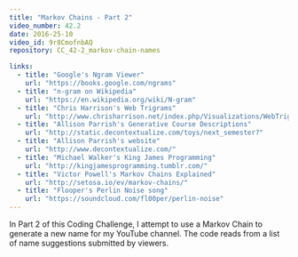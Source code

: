 ```yaml
---
title: "Markov Chains - Part 2"
video_number: 42.2
date: 2016-25-10
video_id: 9r8CmofnbAQ
repository: CC_42-2_markov-chain-names

links:
  - title: "Google's Ngram Viewer"  
    url: "https://books.google.com/ngrams"
  - title: "n-gram on Wikipedia"  
    url: "https://en.wikipedia.org/wiki/N-gram"
  - title: "Chris Harrison's Web Trigrams"  
    url: "http://www.chrisharrison.net/index.php/Visualizations/WebTrigrams"
  - title: "Allison Parrish's Generative Course Descriptions"  
    url: "http://static.decontextualize.com/toys/next_semester?"
  - title: "Allison Parrish's website"  
    url: "http://www.decontextualize.com/"
  - title: "Michael Walker's King James Programming"  
    url: "http://kingjamesprogramming.tumblr.com/"
  - title: "Victor Powell's Markov Chains Explained"  
    url: "http://setosa.io/ev/markov-chains/"
  - title: "Flooper's Perlin Noise song"  
    url: "https://soundcloud.com/fl00per/perlin-noise"
---
```


In Part 2 of this Coding Challenge, I attempt to use a Markov Chain to generate a new name for my YouTube channel. The code reads from a list of name suggestions  submitted by viewers.